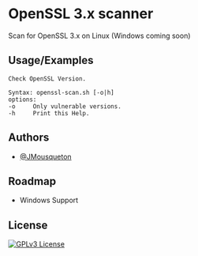 
# OpenSSL 3.x scanner 

Scan for OpenSSL 3.x on Linux (Windows coming soon)


## Usage/Examples

```❯ ./openssl-scan.sh -h
Check OpenSSL Version.

Syntax: openssl-scan.sh [-o|h]
options:
-o     Only vulnerable versions.
-h     Print this Help.

```


## Authors

- [@JMousqueton](https://www.github.com/JMousqueton)


## Roadmap

- Windows Support 

## License

[![GPLv3 License](https://img.shields.io/badge/License-GPL%20v3-yellow.svg)](https://opensource.org/licenses/)

